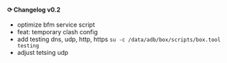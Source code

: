 #### ⟳ Changelog v0.2
- optimize bfm service script
- feat: temporary clash config
- add testing dns, udp, http, https `su -c /data/adb/box/scripts/box.tool testing`
- adjust tetsing udp